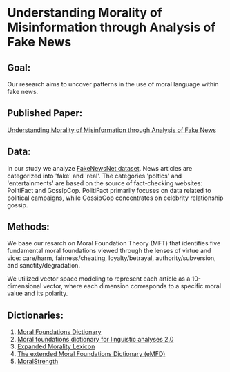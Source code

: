 # Understanding Morality of Misinformation through Analysis of Fake News

## Goal:
Our research aims to uncover patterns in the use of moral language within fake news.

## Published Paper:
[Understanding Morality of Misinformation through Analysis of Fake News](https://aisel.aisnet.org/amcis2024/ict_global/ict_global/2/)

## Data:
In our study we analyze [FakeNewsNet dataset](https://github.com/KaiDMML/FakeNewsNet). News articles are categorized into 'fake' and 'real'. The categories 'poltics' and 'entertainments' are based on the source of fact-checking websites: PolitiFact and GossipCop. PolitiFact primarily focuses on data related to political campaigns, while GossipCop concentrates on celebrity relationship gossip.

## Methods:
We base our resarch on Moral Foundation Theory (MFT) that identifies five fundamental moral foundations viewed through the lenses of virtue and vice: care/harm, fairness/cheating, loyalty/betrayal, authority/subversion, and sanctity/degradation.

We utilized vector space modeling to represent each article as a 10-dimensional vector, where each dimension corresponds to a specific moral value and its polarity.

## Dictionaries:
1. [Moral Foundations Dictionary](https://moralfoundations.org/wp-content/uploads/files/downloads/moral%20foundations%20dictionary.dic)
2. [Moral foundations dictionary for linguistic analyses 2.0](https://provalisresearch.com/products/content-analysis-software/wordstat-dictionary/moral-foundations-dictionary/)
3. [Expanded Morality Lexicon](https://databank.illinois.edu/datasets/IDB-3957440)
4. [The extended Moral Foundations Dictionary (eMFD)](https://github.com/medianeuroscience/emfd?tab=readme-ov-file)
5. [MoralStrength](https://github.com/oaraque/moral-foundations)
